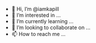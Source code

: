 - 👋 Hi, I’m @iamkapill
- 👀 I’m interested in ...
- 🌱 I’m currently learning ...
- 💞️ I’m looking to collaborate on ...
- 📫 How to reach me ...

<!---
iamkapill/iamkapill is a ✨ special ✨ repository because its `README.md` (this file) appears on your GitHub profile.
You can click the Preview link to take a look at your changes.
--->
